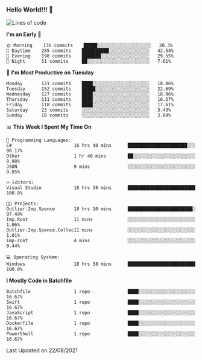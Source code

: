 ### Hello World!!! 👋

<!--
**kekotek/kekotek** is a ✨ _special_ ✨ repository because its `README.md` (this file) appears on your GitHub profile.

Here are some ideas to get you started:

- 🔭 I’m currently working on ...
- 🌱 I’m currently learning ...
- 👯 I’m looking to collaborate on ...
- 🤔 I’m looking for help with ...
- 💬 Ask me about ...
- 📫 How to reach me: ...
- 😄 Pronouns: ...
- ⚡ Fun fact: ...
-->

<!--START_SECTION:waka-->
![Lines of code](https://img.shields.io/badge/From%20Hello%20World%20I%27ve%20Written-18753%20lines%20of%20code-blue)

**I'm an Early 🐤** 

```text
🌞 Morning    136 commits    █████░░░░░░░░░░░░░░░░░░░░   20.3% 
🌆 Daytime    285 commits    ██████████░░░░░░░░░░░░░░░   42.54% 
🌃 Evening    198 commits    ███████░░░░░░░░░░░░░░░░░░   29.55% 
🌙 Night      51 commits     ██░░░░░░░░░░░░░░░░░░░░░░░   7.61%

```
📅 **I'm Most Productive on Tuesday** 

```text
Monday       121 commits    ████░░░░░░░░░░░░░░░░░░░░░   18.06% 
Tuesday      152 commits    █████░░░░░░░░░░░░░░░░░░░░   22.69% 
Wednesday    127 commits    ████░░░░░░░░░░░░░░░░░░░░░   18.96% 
Thursday     111 commits    ████░░░░░░░░░░░░░░░░░░░░░   16.57% 
Friday       118 commits    ████░░░░░░░░░░░░░░░░░░░░░   17.61% 
Saturday     23 commits     ░░░░░░░░░░░░░░░░░░░░░░░░░   3.43% 
Sunday       18 commits     ░░░░░░░░░░░░░░░░░░░░░░░░░   2.69%

```


📊 **This Week I Spent My Time On** 

```text
💬 Programming Languages: 
C#                       16 hrs 48 mins      ██████████████████████░░░   90.17% 
Other                    1 hr 40 mins        ██░░░░░░░░░░░░░░░░░░░░░░░   8.98% 
JSON                     9 mins              ░░░░░░░░░░░░░░░░░░░░░░░░░   0.85%

🔥 Editors: 
Visual Studio            18 hrs 38 mins      █████████████████████████   100.0%

🐱‍💻 Projects: 
Outlier.Imp.Spence       18 hrs 10 mins      ████████████████████████░   97.49% 
Imp.Root                 11 mins             ░░░░░░░░░░░░░░░░░░░░░░░░░   1.06% 
Outlier.Imp.Spence.Collec11 mins             ░░░░░░░░░░░░░░░░░░░░░░░░░   1.01% 
imp-root                 4 mins              ░░░░░░░░░░░░░░░░░░░░░░░░░   0.44%

💻 Operating System: 
Windows                  18 hrs 38 mins      █████████████████████████   100.0%

```

**I Mostly Code in Batchfile** 

```text
Batchfile                1 repo              ████░░░░░░░░░░░░░░░░░░░░░   16.67% 
Swift                    1 repo              ████░░░░░░░░░░░░░░░░░░░░░   16.67% 
JavaScript               1 repo              ████░░░░░░░░░░░░░░░░░░░░░   16.67% 
Dockerfile               1 repo              ████░░░░░░░░░░░░░░░░░░░░░   16.67% 
PowerShell               1 repo              ████░░░░░░░░░░░░░░░░░░░░░   16.67%

```



 Last Updated on 22/08/2021
<!--END_SECTION:waka-->
